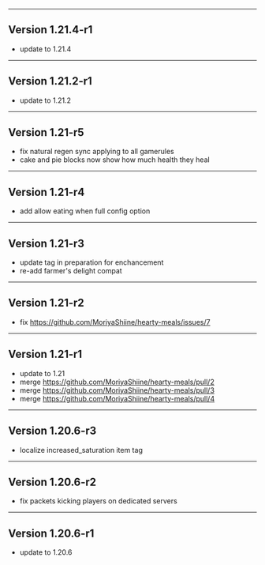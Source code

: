 ------------------------------------------------------
Version 1.21.4-r1
------------------------------------------------------
- update to 1.21.4

------------------------------------------------------
Version 1.21.2-r1
------------------------------------------------------
- update to 1.21.2

------------------------------------------------------
Version 1.21-r5
------------------------------------------------------
- fix natural regen sync applying to all gamerules
- cake and pie blocks now show how much health they heal

------------------------------------------------------
Version 1.21-r4
------------------------------------------------------
- add allow eating when full config option

------------------------------------------------------
Version 1.21-r3
------------------------------------------------------
- update tag in preparation for enchancement
- re-add farmer's delight compat

------------------------------------------------------
Version 1.21-r2
------------------------------------------------------
- fix https://github.com/MoriyaShiine/hearty-meals/issues/7

------------------------------------------------------
Version 1.21-r1
------------------------------------------------------
- update to 1.21
- merge https://github.com/MoriyaShiine/hearty-meals/pull/2
- merge https://github.com/MoriyaShiine/hearty-meals/pull/3
- merge https://github.com/MoriyaShiine/hearty-meals/pull/4

------------------------------------------------------
Version 1.20.6-r3
------------------------------------------------------
- localize increased_saturation item tag

------------------------------------------------------
Version 1.20.6-r2
------------------------------------------------------
- fix packets kicking players on dedicated servers

------------------------------------------------------
Version 1.20.6-r1
------------------------------------------------------
- update to 1.20.6